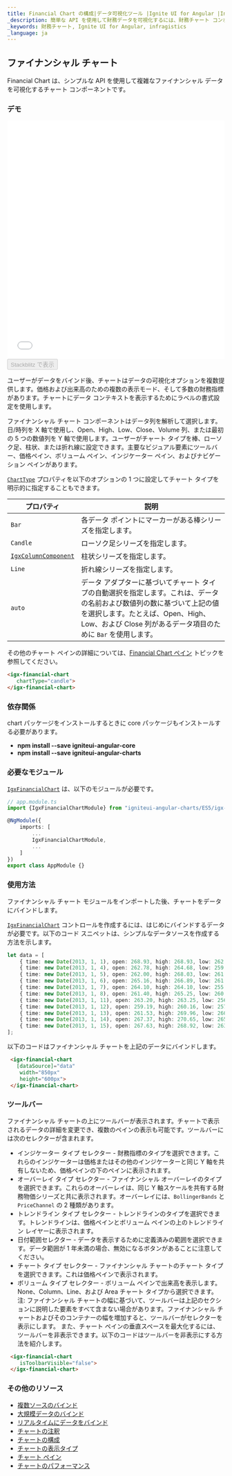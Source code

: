 ```yaml
---
title: Financial Chart の構成|データ可視化ツール |Ignite UI for Angular |Infragistics
_description: 簡単な API を使用して財務データを可視化するには、財務チャート コンポーネントを使用します。詳細については、デモ、依存関係、使用方法、およびツールバーを参照してください。
_keywords: 財務チャート, Ignite UI for Angular, infragistics
_language: ja
---
```


## ファイナンシャル チャート

Financial Chart は、シンプルな API を使用して複雑なファイナンシャル データを可視化するチャート コンポーネントです。

### デモ

<div class="sample-container loading" style="height: 550px">
    <iframe id="financial-chart-overview-iframe" src='{environment:demosBaseUrl}/charts/financial-chart-overview' width="100%" height="100%" seamless frameBorder="0" onload="onXPlatSampleIframeContentLoaded(this);"></iframe>
</div>
<div>
    <button data-localize="stackblitz" disabled class="stackblitz-btn"   data-iframe-id="financial-chart-overview-iframe" data-demos-base-url="{environment:demosBaseUrl}">Stackblitz で表示
    </button>
</div>

<div class="divider--half"></div>

ユーザーがデータをバインド後、チャートはデータの可視化オプションを複数提供します。価格および出来高のための複数の表示モード、そして多数の財務指標があります。チャートにデータ コンテキストを表示するためにラベルの書式設定を使用します。

ファイナンシャル チャート コンポーネントはデータ列を解析して選択します。日/時列を X 軸で使用し、Open、High、Low、Close、Volume 列、または最初の 5 つの数値列を Y 軸で使用します。ユーザーがチャート タイプを棒、ローソク足、柱状、または折れ線に設定できます。主要なビジュアル要素にツールバー、価格ペイン、ボリューム ペイン、インジケーター ペイン、およびナビゲーション ペインがあります。

[`ChartType`](financialchart.md) プロパティを以下のオプションの 1 つに設定してチャート タイプを明示的に指定することもできます。

| プロパティ                                                                                   | 説明                                                                                                                           |
| --------------------------------------------------------------------------------------- | ---------------------------------------------------------------------------------------------------------------------------- |
| `Bar`                                                                                   | 各データ ポイントにマーカーがある棒シリーズを指定します。                                                                                                |
| `Candle`                                                                                | ローソク足シリーズを指定します。                                                                                                             |
| [`IgxColumnComponent`](financialchart.md) | 柱状シリーズを指定します。                                                                                                                |
| `Line`                                                                                  | 折れ線シリーズを指定します。                                                                                                               |
| `auto`                                                                                  | データ アダプターに基づいてチャート タイプの自動選択を指定します。これは、データの名前および数値列の数に基づいて上記の値を選択します。たとえば、Open、High、Low、および Close 列があるデータ項目のために `Bar` を使用します。 |

その他のチャート ペインの詳細については、[Financial Chart ペイン](financialchart_chart_panes.md) トピックを参照してください。

```html
<igx-financial-chart
   chartType="candle">
</igx-financial-chart>
```

### 依存関係

chart パッケージをインストールするときに core パッケージもインストールする必要があります。

-   **npm install --save igniteui-angular-core**
-   **npm install --save igniteui-angular-charts**

### 必要なモジュール

[`IgxFinancialChart`](financialchart.md) は、以下のモジュールが必要です。

```ts
// app.module.ts
import {IgxFinancialChartModule} from "igniteui-angular-charts/ES5/igx-financial-chart-module";

@NgModule({
    imports: [
        ...
        IgxFinancialChartModule,
        ...
    ]
})
export class AppModule {}
```

<div class="divider--half"></div>

### 使用方法

ファイナンシャル チャート モジュールをインポートした後、チャートをデータにバインドします。

[`IgxFinancialChart`](financialchart.md) コントロールを作成するには、はじめにバインドするデータが必要です。以下のコード スニペットは、シンプルなデータソースを作成する方法を示します。

```ts
let data = [
	{ time: new Date(2013, 1, 1), open: 268.93, high: 268.93, low: 262.80, close: 265.00, volume: 6118146 },
	{ time: new Date(2013, 1, 4), open: 262.78, high: 264.68, low: 259.07, close: 259.98, volume: 3723793 },
	{ time: new Date(2013, 1, 5), open: 262.00, high: 268.03, low: 261.46, close: 266.89, volume: 4013780 },
	{ time: new Date(2013, 1, 6), open: 265.16, high: 266.89, low: 261.11, close: 262.22, volume: 2772204 },
	{ time: new Date(2013, 1, 7), open: 264.10, high: 264.10, low: 255.11, close: 260.23, volume: 3977065 },
	{ time: new Date(2013, 1, 8), open: 261.40, high: 265.25, low: 260.56, close: 261.95, volume: 3879628 },
	{ time: new Date(2013, 1, 11), open: 263.20, high: 263.25, low: 256.60, close: 257.21, volume: 3407457 },
	{ time: new Date(2013, 1, 12), open: 259.19, high: 260.16, low: 257.00, close: 258.70, volume: 2944730 },
	{ time: new Date(2013, 1, 13), open: 261.53, high: 269.96, low: 260.30, close: 269.47, volume: 5295786 },
	{ time: new Date(2013, 1, 14), open: 267.37, high: 270.65, low: 265.40, close: 269.24, volume: 3464080 },
	{ time: new Date(2013, 1, 15), open: 267.63, high: 268.92, low: 263.11, close: 265.09, volume: 3981233 }
];
```

以下のコードはファイナンシャル チャートを上記のデータにバインドします。

```html
 <igx-financial-chart
   [dataSource]="data"
    width="850px"
    height="600px">
 </igx-financial-chart>
```

### ツールバー

ファイナンシャル チャートの上にツールバーが表示されます。チャートで表示されるデータの詳細を変更でき、複数のペインの表示も可能です。ツールバーには次のセレクターが含まれます。

-   インジケーター タイプ セレクター - 財務指標のタイプを選択できます。これらのインジケーターは価格またはその他のインジケーターと同じ Y 軸を共有しないため、価格ペインの下のペインに表示されます。
-   オーバーレイ タイプ セレクター - ファイナンシャル オーバーレイのタイプを選択できます。これらのオーバーレイは、同じ Y 軸スケールを共有する財務物価シリーズと共に表示されます。オーバーレイには、`BollingerBands` と `PriceChannel` の 2 種類があります。
-   トレンドライン タイプ セレクター - トレンドラインのタイプを選択できます。トレンドラインは、価格ペインとボリューム ペインの上のトレンドライン レイヤーに表示されます。
-   日付範囲セレクター - データを表示するために定義済みの範囲を選択できます。データ範囲が 1 年未満の場合、無効になるボタンがあることに注意してください。
-   チャート タイプ セレクター - ファイナンシャル チャートのチャート タイプを選択できます。これは価格ペインで表示されます。
-   ボリューム タイプ セレクター - ボリューム ペインで出来高を表示します。None、Column、Line、および Area チャート タイプから選択できます。
    注: ファイナンシャル チャートの幅に基づいて、ツールバーは上記のセクションに説明した要素をすべて含まない場合があります。ファイナンシャル チャートおよびそのコンテナーの幅を増加すると、ツールバーがセレクターを表示にします。
    また、チャート ペインの垂直スペースを最大化するには、ツールバーを非表示できます。以下のコードはツールバーを非表示にする方法を紹介します。

```html
 <igx-financial-chart
    isToolbarVisible="false">
 </igx-financial-chart>
```

### その他のリソース

-   [複数ソースのバインド](financialchart_binding_multiple_sources.md)
-   [大規模データのバインド](financialchart_binding_large_data.md)
-   [リアルタイムにデータをバインド](financialchart_binding_live_data.md)
-   [チャートの注釈](financialchart_chart_annotations.md)
-   [チャートの構成](financialchart_chart_configuration.md)
-   [チャートの表示タイプ](financialchart_chart_display_types.md)
-   [チャート ペイン](financialchart_chart_panes.md)
-   [チャートのパフォーマンス](financialchart_chart_performance.md)
    <!-- - [Custom Indicators](financialchart_custom_indicators.md) -->
    <!-- - [Tooltip Templates](financialchart_tooltip_templates.md) -->
    <!-- - [Tooltip Types](financialchart_tooltip_types.md) -->
